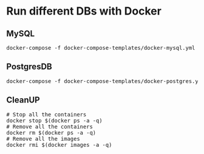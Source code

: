 # Run different DBs with Docker

## MySQL
<pre>
docker-compose -f docker-compose-templates/docker-mysql.yml up
</pre>

## PostgresDB
<pre>
docker-compose -f docker-compose-templates/docker-postgres.yml up
</pre>

## CleanUP
<pre>
# Stop all the containers
docker stop $(docker ps -a -q)
# Remove all the containers
docker rm $(docker ps -a -q)
# Remove all the images
docker rmi $(docker images -a -q)
</pre>